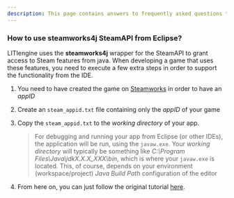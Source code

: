 ```yaml
---
description: This page contains answers to frequently asked questions that are broadly related to Java Game Development.
---
```


### How to use steamworks4j SteamAPI from Eclipse?

LITIengine uses the **steamworks4j** wrapper for the SteamAPI to grant access to Steam features from java.
When developing a game that uses these features, you need to execute a few extra steps in order to support the functionality from the IDE.

1. You need to have created the game on [Steamworks](https://partner.steamgames.com) in order to have an _appID_
2. Create an `steam_appid.txt` file containing only the _appID_ of your game
3. Copy the `steam_appid.txt` to the _working directory_ of your app.

   > For debugging and running your app from Eclipse (or other IDEs), the application will be run, using the `javaw.exe`. Your _working directory_ will typically be something like _C:\Program Files\Java\jdkX.X.X_XXX\bin_, which is where your `javaw.exe` is located. This, of course, depends on your environment (workspace/project) _Java Build Path_ configuration of the editor
4. From here on, you can just follow the original tutorial [here](http://code-disaster.github.io/steamworks4j/getting-started.html#initialization).
   